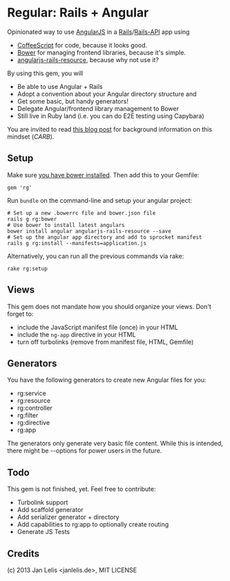 # Regular: Rails + Angular

Opinionated way to use [AngularJS](http://angularjs.org) in a [Rails](http://rubyonrails.org)/[Rails-API](https://github.com/rails-api/rails-api) app using

- [CoffeeScript](http://coffeescript.org/) for code, because it looks good.
- [Bower](http://bower.io) for managing frontend libraries, because it's simple.
- [angularjs-rails-resource](https://github.com/FineLinePrototyping/angularjs-rails-resource), because why not use it?

By using this gem, you will
- Be able to use Angular + Rails
- Adopt a convention about your Angular directory structure and
- Get some basic, but handy generators!
- Delegate Angular/frontend library management to Bower
- Still live in Ruby land (i.e. you can do E2E testing using Capybara)

You are invited to read [this blog post](http://ruby.janlelis.de/69-the-carb-stack-coffee-angular-rails-bower) for background information on this mindset (*CARB*).

## Setup

Make sure [you have bower installed](http://bower.io/#installing-bower). Then add this to your Gemfile:

    gem 'rg'

Run `bundle` on the command-line and setup your angular project:

    # Set up a new .bowerrc file and bower.json file
    rails g rg:bower
    # Use bower to install latest angulars
    bower install angular angularjs-rails-resource --save
    # Set up the angular app directory and add to sprocket manifest
    rails g rg:install --manifests=application.js

Alternatively, you can run all the previous commands via rake:

    rake rg:setup

## Views

This gem does not mandate how you should organize your views. Don't forget to:

- include the JavaScript manifest file (once) in your HTML
- include the `ng-app` directive in your HTML
- turn off turbolinks (remove from manifest file, HTML, Gemfile)

## Generators

You have the following generators to create new Angular files for you:

- rg:service <name>
- rg:resource <name>
- rg:controller <name>
- rg:filter <name>
- rg:directive <name>
- rg:app <name>

The generators only generate very basic file content. While this is intended, there might be --options for power users in the future.

## Todo

This gem is not finished, yet. Feel free to contribute:

- Turbolink support
- Add scaffold generator
- Add serializer generator + directory
- Add capabilities to rg:app to optionally create routing
- Generate JS Tests

## Credits

(c) 2013 Jan Lelis <janlelis.de>, MIT LICENSE

